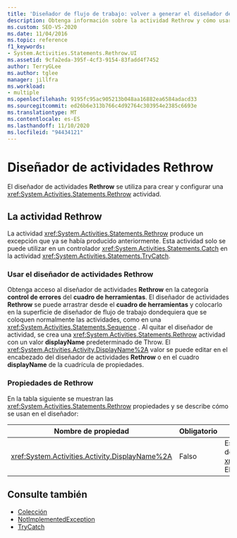 ```yaml
---
title: 'Diseñador de flujo de trabajo: volver a generar el diseñador de actividades'
description: Obtenga información sobre la actividad Rethrow y cómo usar el diseñador de actividades Rethrow para crear y configurar una actividad Rethrow.
ms.custom: SEO-VS-2020
ms.date: 11/04/2016
ms.topic: reference
f1_keywords:
- System.Activities.Statements.Rethrow.UI
ms.assetid: 9cfa2eda-395f-4cf3-9154-83fadd4f7452
author: TerryGLee
ms.author: tglee
manager: jillfra
ms.workload:
- multiple
ms.openlocfilehash: 9195fc95ac905213b048aa16882ea6584adacd33
ms.sourcegitcommit: ed26b6e313b766c4d92764c303954e2385c6693e
ms.translationtype: MT
ms.contentlocale: es-ES
ms.lasthandoff: 11/10/2020
ms.locfileid: "94434121"
---
```

# <a name="rethrow-activity-designer"></a>Diseñador de actividades Rethrow

El diseñador de actividades **Rethrow** se utiliza para crear y configurar una <xref:System.Activities.Statements.Rethrow> actividad.

## <a name="the-rethrow-activity"></a>La actividad Rethrow

La actividad <xref:System.Activities.Statements.Rethrow> produce un excepción que ya se había producido anteriormente. Esta actividad solo se puede utilizar en un controlador <xref:System.Activities.Statements.Catch> en la actividad <xref:System.Activities.Statements.TryCatch>.

### <a name="use-the-rethrow-activity-designer"></a>Usar el diseñador de actividades Rethrow

Obtenga acceso al diseñador de actividades **Rethrow** en la categoría **control de errores** del **cuadro de herramientas**. El diseñador de actividades **Rethrow** se puede arrastrar desde el **cuadro de herramientas** y colocarlo en la superficie de diseñador de flujo de trabajo dondequiera que se coloquen normalmente las actividades, como en una <xref:System.Activities.Statements.Sequence> . Al quitar el diseñador de actividad, se crea una <xref:System.Activities.Statements.Rethrow> actividad con un valor **displayName** predeterminado de Throw. El <xref:System.Activities.Activity.DisplayName%2A> valor se puede editar en el encabezado del diseñador de actividades **Rethrow** o en el cuadro **displayName** de la cuadrícula de propiedades.

### <a name="the-rethrow-properties"></a>Propiedades de Rethrow

En la tabla siguiente se muestran las <xref:System.Activities.Statements.Rethrow> propiedades y se describe cómo se usan en el diseñador:

|Nombre de propiedad|Obligatorio|Uso|
|-|--------------|-|
|<xref:System.Activities.Activity.DisplayName%2A>|Falso|Especifica el nombre opcional descriptivo de la actividad <xref:System.Activities.Statements.Rethrow>. El valor predeterminado es Rethrow.|

## <a name="see-also"></a>Consulte también

- [Colección](../workflow-designer/collection-activity-designers.md)
- [NotImplementedException](../workflow-designer/throw-activity-designer.md)
- [TryCatch](../workflow-designer/trycatch-activity-designer.md)
